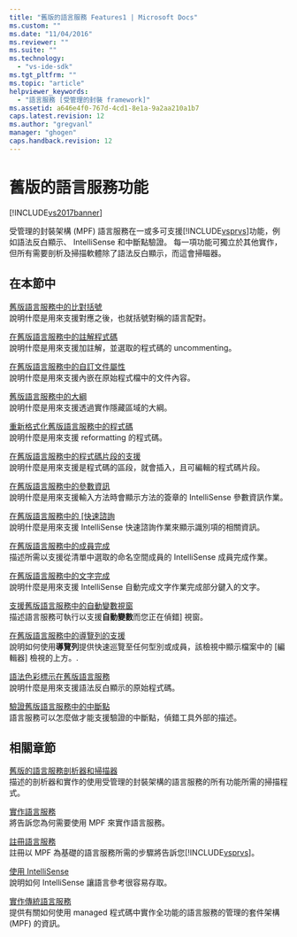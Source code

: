 ```yaml
---
title: "舊版的語言服務 Features1 | Microsoft Docs"
ms.custom: ""
ms.date: "11/04/2016"
ms.reviewer: ""
ms.suite: ""
ms.technology: 
  - "vs-ide-sdk"
ms.tgt_pltfrm: ""
ms.topic: "article"
helpviewer_keywords: 
  - "語言服務 [受管理的封裝 framework]"
ms.assetid: a646e4f0-767d-4cd1-8e1a-9a2aa210a1b7
caps.latest.revision: 12
ms.author: "gregvanl"
manager: "ghogen"
caps.handback.revision: 12
---
```

# 舊版的語言服務功能
[!INCLUDE[vs2017banner](../../code-quality/includes/vs2017banner.md)]

受管理的封裝架構 \(MPF\) 語言服務在一或多可支援[!INCLUDE[vsprvs](../../code-quality/includes/vsprvs_md.md)]功能，例如語法反白顯示、 IntelliSense 和中斷點驗證。  每一項功能可獨立於其他實作，但所有需要剖析及掃描軟體除了語法反白顯示，而這會掃瞄器。  
  
## 在本節中  
 [舊版語言服務中的比對括號](../../extensibility/internals/brace-matching-in-a-legacy-language-service.md)  
 說明什麼是用來支援對應之後，也就括號對稱的語言配對。  
  
 [在舊版語言服務中的註解程式碼](../../extensibility/internals/commenting-code-in-a-legacy-language-service.md)  
 說明什麼是用來支援加註解，並選取的程式碼的 uncommenting。  
  
 [在舊版語言服務中的自訂文件屬性](../../extensibility/internals/custom-document-properties-in-a-legacy-language-service.md)  
 說明什麼是用來支援內嵌在原始程式檔中的文件內容。  
  
 [舊版語言服務中的大綱](../../extensibility/internals/outlining-in-a-legacy-language-service.md)  
 說明什麼是用來支援透過實作隱藏區域的大綱。  
  
 [重新格式化舊版語言服務中的程式碼](../../extensibility/internals/reformatting-code-in-a-legacy-language-service.md)  
 說明什麼是用來支援 reformatting 的程式碼。  
  
 [在舊版語言服務中的程式碼片段的支援](../../extensibility/internals/support-for-code-snippets-in-a-legacy-language-service.md)  
 說明什麼是用來支援是程式碼的區段，就會插入，且可編輯的程式碼片段。  
  
 [在舊版語言服務中的參數資訊](../../extensibility/internals/parameter-info-in-a-legacy-language-service2.md)  
 說明什麼是用來支援輸入方法時會顯示方法的簽章的 IntelliSense 參數資訊作業。  
  
 [在舊版語言服務中的 \[快速諮詢](../../extensibility/internals/quick-info-in-a-legacy-language-service.md)  
 說明什麼是用來支援 IntelliSense 快速諮詢作業來顯示識別項的相關資訊。  
  
 [在舊版語言服務中的成員完成](../../extensibility/internals/member-completion-in-a-legacy-language-service.md)  
 描述所需以支援從清單中選取的命名空間成員的 IntelliSense 成員完成作業。  
  
 [在舊版語言服務中的文字完成](../../extensibility/internals/word-completion-in-a-legacy-language-service.md)  
 說明什麼是用來支援 IntelliSense 自動完成文字作業完成部分鍵入的文字。  
  
 [支援舊版語言服務中的自動變數視窗](../../extensibility/internals/support-for-the-autos-window-in-a-legacy-language-service.md)  
 描述語言服務可執行以支援**自動變數**而您正在偵錯\] 視窗。  
  
 [在舊版語言服務中的導覽列的支援](../../extensibility/internals/support-for-the-navigation-bar-in-a-legacy-language-service.md)  
 說明如何使用**導覽列**提供快速巡覽至任何型別或成員，該檢視中顯示檔案中的 \[編輯器\] 檢視的上方。.  
  
 [語法色彩標示在舊版語言服務](../../extensibility/internals/syntax-colorizing-in-a-legacy-language-service.md)  
 說明什麼是用來支援語法反白顯示的原始程式碼。  
  
 [驗證舊版語言服務中的中斷點](../../extensibility/internals/validating-breakpoints-in-a-legacy-language-service.md)  
 語言服務可以怎麼做才能支援驗證的中斷點，偵錯工具外部的描述。  
  
## 相關章節  
 [舊版的語言服務剖析器和掃描器](../../extensibility/internals/legacy-language-service-parser-and-scanner.md)  
 描述的剖析器和實作的使用受管理的封裝架構的語言服務的所有功能所需的掃描程式。  
  
 [實作語言服務](../../extensibility/internals/implementing-a-legacy-language-service2.md)  
 將告訴您為何需要使用 MPF 來實作語言服務。  
  
 [註冊語言服務](../../extensibility/internals/registering-a-legacy-language-service1.md)  
 註冊以 MPF 為基礎的語言服務所需的步驟將告訴您[!INCLUDE[vsprvs](../../code-quality/includes/vsprvs_md.md)]。  
  
 [使用 IntelliSense](../../ide/using-intellisense.md)  
 說明如何 IntelliSense 讓語言參考很容易存取。  
  
 [實作傳統語言服務](../../extensibility/internals/implementing-a-legacy-language-service1.md)  
 提供有關如何使用 managed 程式碼中實作全功能的語言服務的管理的套件架構 \(MPF\) 的資訊。